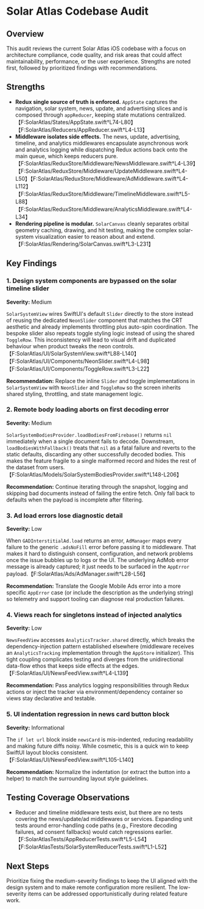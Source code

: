 # Solar Atlas Codebase Audit

## Overview
This audit reviews the current Solar Atlas iOS codebase with a focus on architecture compliance, code quality, and risk areas that could affect maintainability, performance, or the user experience. Strengths are noted first, followed by prioritized findings with recommendations.

## Strengths
- **Redux single source of truth is enforced.** `AppState` captures the navigation, solar system, news, update, and advertising slices and is composed through `appReducer`, keeping state mutations centralized.【F:SolarAtlas/States/AppState.swift†L74-L80】【F:SolarAtlas/Reducers/AppReducer.swift†L4-L13】
- **Middleware isolates side effects.** The news, update, advertising, timeline, and analytics middlewares encapsulate asynchronous work and analytics logging while dispatching Redux actions back onto the main queue, which keeps reducers pure.【F:SolarAtlas/ReduxStore/Middleware/NewsMiddleware.swift†L4-L39】【F:SolarAtlas/ReduxStore/Middleware/UpdateMiddleware.swift†L4-L50】【F:SolarAtlas/ReduxStore/Middleware/AdMiddleware.swift†L4-L112】【F:SolarAtlas/ReduxStore/Middleware/TimelineMiddleware.swift†L5-L88】【F:SolarAtlas/ReduxStore/Middleware/AnalyticsMiddleware.swift†L4-L34】
- **Rendering pipeline is modular.** `SolarCanvas` cleanly separates orbital geometry caching, drawing, and hit testing, making the complex solar-system visualization easier to reason about and extend.【F:SolarAtlas/Rendering/SolarCanvas.swift†L3-L231】

## Key Findings

### 1. Design system components are bypassed on the solar timeline slider
**Severity:** Medium

`SolarSystemView` wires SwiftUI's default `Slider` directly to the store instead of reusing the dedicated `NeonSlider` component that matches the CRT aesthetic and already implements throttling plus auto-spin coordination. The bespoke slider also repeats toggle styling logic instead of using the shared `ToggleRow`. This inconsistency will lead to visual drift and duplicated behaviour when product tweaks the neon controls.【F:SolarAtlas/UI/SolarSystemView.swift†L88-L140】【F:SolarAtlas/UI/Components/NeonSlider.swift†L4-L98】【F:SolarAtlas/UI/Components/ToggleRow.swift†L3-L22】

**Recommendation:** Replace the inline `Slider` and toggle implementations in `SolarSystemView` with `NeonSlider` and `ToggleRow` so the screen inherits shared styling, throttling, and state management logic.

### 2. Remote body loading aborts on first decoding error
**Severity:** Medium

`SolarSystemBodiesProvider.loadBodiesFromFirebase()` returns `nil` immediately when a single document fails to decode. Downstream, `loadBodiesWithFallback()` treats that `nil` as a fatal failure and reverts to the static defaults, discarding any other successfully decoded bodies. This makes the feature fragile to a single malformed record and hides the rest of the dataset from users.【F:SolarAtlas/Models/SolarSystemBodiesProvider.swift†L148-L206】

**Recommendation:** Continue iterating through the snapshot, logging and skipping bad documents instead of failing the entire fetch. Only fall back to defaults when the payload is incomplete after filtering.

### 3. Ad load errors lose diagnostic detail
**Severity:** Low

When `GADInterstitialAd.load` returns an error, `AdManager` maps every failure to the generic `.adsNoFill` error before passing it to middleware. That makes it hard to distinguish consent, configuration, and network problems once the issue bubbles up to logs or the UI. The underlying AdMob error message is already captured; it just needs to be surfaced in the `AppError` payload.【F:SolarAtlas/Ads/AdManager.swift†L28-L56】

**Recommendation:** Translate the Google Mobile Ads error into a more specific `AppError` case (or include the description as the underlying string) so telemetry and support tooling can diagnose real production failures.

### 4. Views reach for singletons instead of injected analytics
**Severity:** Low

`NewsFeedView` accesses `AnalyticsTracker.shared` directly, which breaks the dependency-injection pattern established elsewhere (middleware receives an `AnalyticsTracking` implementation through the `AppStore` initializer). This tight coupling complicates testing and diverges from the unidirectional data-flow ethos that keeps side effects at the edges.【F:SolarAtlas/UI/NewsFeedView.swift†L4-L139】

**Recommendation:** Pass analytics logging responsibilities through Redux actions or inject the tracker via environment/dependency container so views stay declarative and testable.

### 5. UI indentation regression in news card button block
**Severity:** Informational

The `if let url` block inside `newsCard` is mis-indented, reducing readability and making future diffs noisy. While cosmetic, this is a quick win to keep SwiftUI layout blocks consistent.【F:SolarAtlas/UI/NewsFeedView.swift†L105-L140】

**Recommendation:** Normalize the indentation (or extract the button into a helper) to match the surrounding layout style guidelines.

## Testing Coverage Observations
- Reducer and timeline middleware tests exist, but there are no tests covering the news/update/ad middlewares or services. Expanding unit tests around error-handling code paths (e.g., Firestore decoding failures, ad consent fallbacks) would catch regressions earlier.【F:SolarAtlasTests/AppReducerTests.swift†L5-L54】【F:SolarAtlasTests/SolarSystemReducerTests.swift†L1-L52】

## Next Steps
Prioritize fixing the medium-severity findings to keep the UI aligned with the design system and to make remote configuration more resilient. The low-severity items can be addressed opportunistically during related feature work.

